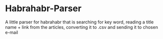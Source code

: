 # Habrahabr-Parser
A little parser for habrahabr that is searching for key word, reading a title name + link from the articles, converting it to .csv and sending it to chosen e-mail
